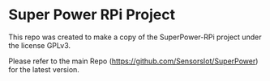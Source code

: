 # Super Power RPi Project

This repo was created to make a copy of the SuperPower-RPi project under the license GPLv3.

Please refer to the main Repo (https://github.com/SensorsIot/SuperPower) for the latest version.  